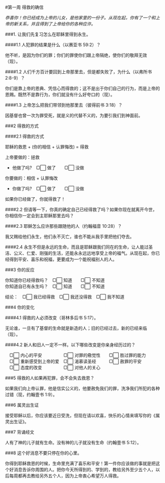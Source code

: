 #第一周 得救的确信*恭喜你！你已经成为上帝的儿女，是他家里的一份子。从现在起，你有了一个和上帝的新关系，并且得到了上帝给你的各种应许。*###1. 让我们先复习怎么在耶稣里得到永生。####1.1 人犯罪的结果是什么（以赛亚书 59:2）？他不听，是因为你们的罪；你们的罪使你们跟上帝隔绝，使你们的敬拜无效（现）。####1.2 人们千方百计要回到上帝那里去，但是都失败了，为什么（以弗所书 2:8-9）？你们是靠上帝的恩典、凭信心而得救的；这不是出于你们自己的行为，而是上帝的恩赐。既然不是靠行为，你们就没有什么好夸口的（现）。 ####1.3	上帝怎么把我们带领到他那里去（彼得前书 3:18）？因基督也曾一次为罪受死，就是义的代替不义的，为要引我们到神面前。###2 得救的方式####2.1 得救的方式耶稣的救恩 + (你的相信 + 认罪悔改) = 得救上帝要做的：拯救  * 他做了吗?　▢⃞ 做了　　▢⃞ 没做  你要做的：相信 + 认罪悔改  * 你做了吗?　▢⃞ 做了　　▢⃞ 没做  如果你已经做了，你就得救了！  ####2.2 但请等一下，你真的确定自己已经得救了吗？如果你现在就离开今世，你相信你一定会到主耶稣那里去吗？####2.3 耶稣怎么应许那些跟随他的人（约翰福音 10:28）？我又赐给他们永生，他们永不灭亡，谁也不能从我手里把他们夺去。####2.4 永生不但是永远的生命，而且是耶稣跟我们同在的生命，让人能过圣洁、公义、仁爱、刚强的生活，还能永永远远地享受上帝的福气。从现在起，你已经得到平安、喜乐和祝福，更要成为一个能祝福别人的人。###3 你的反应你知道你已经得救吗？　▢⃞ 知道　　▢⃞ 不知道   你知道自已有永生吗？　▢⃞ 知道　　▢⃞ 不知道  结论：　▢⃞ 我已经得救　▢⃞ 我还没得救　▢⃞ 我不知道  ###4 你的变化####4.1 得救的人必须改变（哥林多后书 5:17）。无论谁，一旦有了基督的生命就是新造的人；旧的已经过去，新的已经来临（现）。####4.2 新人和旧人一定不一样。以下哪些改变是你亲身经历过的？　▢⃞ 内心的平安　　　　　▢⃞ 对罪的儆觉性　　▢⃞ 胜过罪的能力  　▢⃞ 重新感受到上帝的爱　▢⃞ 渴慕读圣经　　　▢⃞ 赦罪的平安  　▢⃞ 态度的改变　　　　　▢⃞ 对他人的关心  ###5 得救的人如果再犯罪，会不会失去救恩？如果我们向上帝认罪，他是信实公义的，他要赦免我们的罪，洗净我们所犯的各种过错（现，约翰壹书 1:9）。###6 属灵出生证接受耶稣以后，你应该要近日受洗，但现在请以欢喜，快乐的心情来填写你的《属灵出生证》。###7 背诵经文人有了神的儿子就有生命。没有神的儿子就没有生命（约翰壹书 5:12）。     ###8 这个好消息不要只停在你的心里。你得到耶稣救恩的时候，生命里充满了喜乐和平安！第一件你应该做的事就是把这个好消息告诉你周围的人。把你今天所得到的、学到的，教给另外至少五个人，以后每周都再去教给另外五个人，因为上帝衷心希望万人得救。